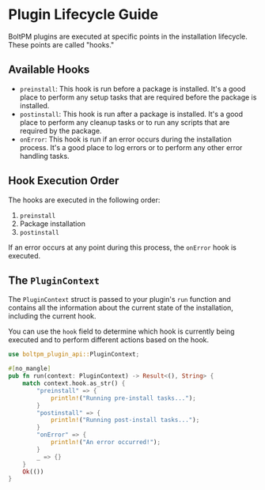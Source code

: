 
# Plugin Lifecycle Guide

BoltPM plugins are executed at specific points in the installation lifecycle. These points are called "hooks."

## Available Hooks

*   `preinstall`: This hook is run before a package is installed. It's a good place to perform any setup tasks that are required before the package is installed.
*   `postinstall`: This hook is run after a package is installed. It's a good place to perform any cleanup tasks or to run any scripts that are required by the package.
*   `onError`: This hook is run if an error occurs during the installation process. It's a good place to log errors or to perform any other error handling tasks.

## Hook Execution Order

The hooks are executed in the following order:

1.  `preinstall`
2.  Package installation
3.  `postinstall`

If an error occurs at any point during this process, the `onError` hook is executed.

## The `PluginContext`

The `PluginContext` struct is passed to your plugin's `run` function and contains all the information about the current state of the installation, including the current hook.

You can use the `hook` field to determine which hook is currently being executed and to perform different actions based on the hook.

```rust
use boltpm_plugin_api::PluginContext;

#[no_mangle]
pub fn run(context: PluginContext) -> Result<(), String> {
    match context.hook.as_str() {
        "preinstall" => {
            println!("Running pre-install tasks...");
        }
        "postinstall" => {
            println!("Running post-install tasks...");
        }
        "onError" => {
            println!("An error occurred!");
        }
        _ => {}
    }
    Ok(())
}
```
